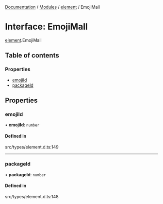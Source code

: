 [Documentation](../README.md) / [Modules](../modules.md) / [element](../modules/element.md) / EmojiMall

# Interface: EmojiMall

[element](../modules/element.md).EmojiMall

## Table of contents

### Properties

- [emojiId](element.EmojiMall.md#emojiid)
- [packageId](element.EmojiMall.md#packageid)

## Properties

### emojiId

• **emojiId**: `number`

#### Defined in

src/types/element.d.ts:149

___

### packageId

• **packageId**: `number`

#### Defined in

src/types/element.d.ts:148
